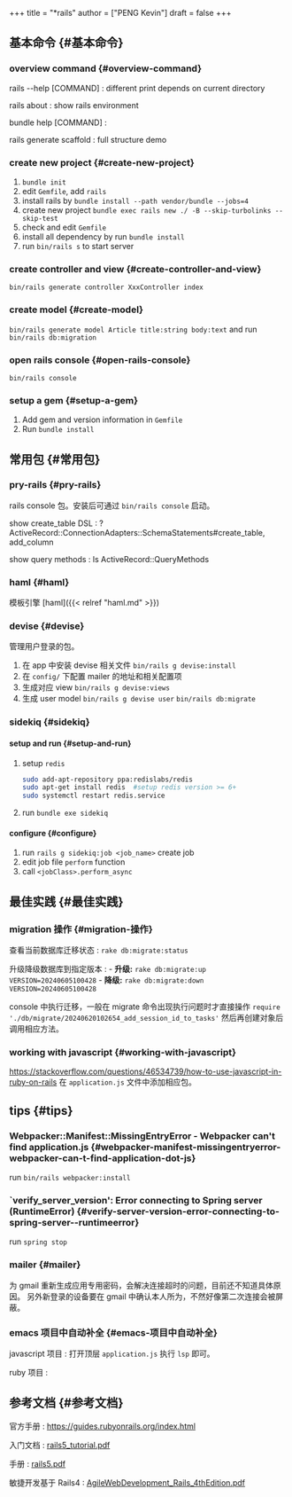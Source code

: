 +++
title = "*rails"
author = ["PENG Kevin"]
draft = false
+++

## 基本命令 {#基本命令}


### overview command {#overview-command}

rails --help [COMMAND]
: different print depends on current directory

rails about
: show rails environment

bundle help [COMMAND]
:


rails generate scaffold
: full structure demo


### create new project {#create-new-project}

1.  `bundle init`
2.  edit `Gemfile`, add `rails`
3.  install rails by `bundle install --path vendor/bundle --jobs=4`
4.  create new project
    `bundle exec rails new ./ -B --skip-turbolinks --skip-test`
5.  check and edit `Gemfile`
6.  install all dependency by run `bundle install`
7.  run `bin/rails s` to start server


### create controller and view {#create-controller-and-view}

`bin/rails generate controller XxxController index`


### create model {#create-model}

`bin/rails generate model Article title:string body:text`
and run
`bin/rails db:migration`


### open rails console {#open-rails-console}

`bin/rails console`


### setup a gem {#setup-a-gem}

1.  Add gem and version information in `Gemfile`
2.  Run `bundle install`


## 常用包 {#常用包}


### pry-rails {#pry-rails}

rails console 包。安装后可通过 `bin/rails console` 启动。

show create_table DSL
: ? ActiveRecord::ConnectionAdapters::SchemaStatements#create_table, add_column

show query methods
: ls ActiveRecord::QueryMethods


### haml {#haml}

模板引擎 [haml]({{< relref "haml.md" >}})


### devise {#devise}

管理用户登录的包。

1.  在 app 中安装 devise 相关文件
    `bin/rails g devise:install`
2.  在 `config/` 下配置 mailer 的地址和相关配置项
3.  生成对应 view
    `bin/rails g devise:views`
4.  生成 user model
    `bin/rails g devise user`
    `bin/rails db:migrate`


### sidekiq {#sidekiq}


#### setup and run {#setup-and-run}

1.  setup `redis`
    ```bash
    sudo add-apt-repository ppa:redislabs/redis
    sudo apt-get install redis  #setup redis version >= 6+
    sudo systemctl restart redis.service
    ```
2.  run `bundle exe sidekiq`


#### configure {#configure}

1.  run `rails g sidekiq:job <job_name>` create job
2.  edit job file `perform` function
3.  call `<jobClass>.perform_async`


## 最佳实践 {#最佳实践}


### migration 操作 {#migration-操作}

查看当前数据库迁移状态
: `rake db:migrate:status`

升级降级数据库到指定版本
: -   **升级:** `rake db:migrate:up VERSION=20240605100428`
    -   **降级:** `rake db:migrate:down VERSION=20240605100428`

console 中执行迁移，一般在 migrate 命令出现执行问题时才直接操作
    `require './db/migrate/20240620102654_add_session_id_to_tasks'`
    然后再创建对象后调用相应方法。


### working with javascript {#working-with-javascript}

<https://stackoverflow.com/questions/46534739/how-to-use-javascript-in-ruby-on-rails>
在 `application.js` 文件中添加相应包。


## tips {#tips}


### Webpacker::Manifest::MissingEntryError - Webpacker can't find application.js {#webpacker-manifest-missingentryerror-webpacker-can-t-find-application-dot-js}

run `bin/rails webpacker:install`


### \`verify_server_version': Error connecting to Spring server (RuntimeError) {#verify-server-version-error-connecting-to-spring-server--runtimeerror}

run `spring stop`


### mailer {#mailer}

为 gmail 重新生成应用专用密码，会解决连接超时的问题，目前还不知道具体原因。
另外新登录的设备要在 gmail 中确认本人所为，不然好像第二次连接会被屏蔽。


### emacs 项目中自动补全 {#emacs-项目中自动补全}

javascript 项目
: 打开顶层 `application.js` 执行 `lsp` 即可。

ruby 项目
:


## 参考文档 {#参考文档}

官方手册
: <https://guides.rubyonrails.org/index.html>

入门文档
: [rails5_tutorial.pdf](/ox-hugo/rails5_tutorial.pdf)

手册
: [rails5.pdf](/ox-hugo/rails5.pdf)

敏捷开发基于 Rails4
: [AgileWebDevelopment_Rails_4thEdition.pdf](/ox-hugo/AgileWebDevelopment_Rails_4thEdition.pdf)
